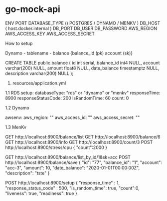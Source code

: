 # go-mock-api

ENV
PORT
DATABASE_TYPE () POSTGRES / DYNAMO / MENKV )
DB_HOST ( host.docker.internal )
DB_PORT
DB_USER
DB_PASSWORD
AWS_REGION
AWS_ACCESS_KEY
AWS_ACCESS_SECRET

How to setup

Dynamo - tablename - balance {balance_id (pk) account (sk)}

CREATE TABLE public.balance (
    id              int serial, 
	balance_id      int4 NULL,
	account         varchar(200) NULL,
	amount          float8 NULL,
	date_balance    timestamptz NULL,
	description     varchar(200) NULL
);

1) resources/application.yml

1.1 RDS 
setup:
  databaseType: "rds" or "dynamo" or "menkv"
  responseTime: 8900
  responseStatusCode: 200
  isRandomTime: 60
  count: 0

1.2 Dynamo

awsenv:
  aws_region: ""
  aws_access_id: ""
  aws_access_secret: ""

1.3 MenKv

GET http://localhost:8900/balance/list
GET http://localhost:8900/balance/6
GET http://localhost:8900/info
GET http://localhost:8900/count/3
POST http://localhost:8900/stress/cpu
    {
        "count":2000
    }

GET http://localhost:8900/balance/list_by_id/1&sk=acc
POST http://localhost:8900/balance/save
    {
        "id": "77",
        "balance_id": "1",
        "account": "acc-3",
        "amount": 10,
        "date_balance": "2020-01-01T00:00:00Z",
        "description": "tste"
    }

POST http://localhost:8900/setup
    {
        "response_time" : 1,
        "response_status_code" : 500,
        "is_random_time": true,
        "count":0,
        "liveness": true,
        "readiness": true
    }